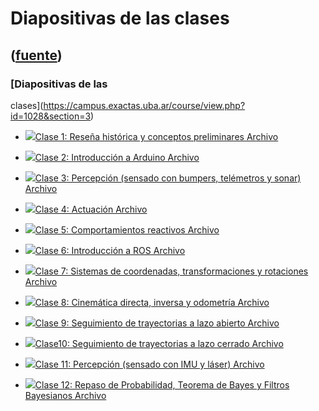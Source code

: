 # Diapositivas de las clases
([fuente](https://campus.exactas.uba.ar/course/view.php?id=1028&section=3))
---
### [Diapositivas de las
clases](https://campus.exactas.uba.ar/course/view.php?id=1028&section=3)

  - [![ ](https://campus.exactas.uba.ar/theme/image.php/aardvark/core/1524752928/f/pdf-24)Clase 1: Reseña histórica y conceptos preliminares Archivo](https://campus.exactas.uba.ar/mod/resource/view.php?id=60030)

  - [![ ](https://campus.exactas.uba.ar/theme/image.php/aardvark/core/1524752928/f/pdf-24)Clase 2: Introducción a Arduino Archivo](https://campus.exactas.uba.ar/mod/resource/view.php?id=60072)

  - [![ ](https://campus.exactas.uba.ar/theme/image.php/aardvark/core/1524752928/f/pdf-24)Clase 3: Percepción (sensado con bumpers, telémetros y sonar) Archivo](https://campus.exactas.uba.ar/mod/resource/view.php?id=60310)

  - [![ ](https://campus.exactas.uba.ar/theme/image.php/aardvark/core/1524752928/f/pdf-24)Clase 4: Actuación Archivo](https://campus.exactas.uba.ar/mod/resource/view.php?id=60424)

  - [![ ](https://campus.exactas.uba.ar/theme/image.php/aardvark/core/1524752928/f/pdf-24)Clase 5: Comportamientos reactivos Archivo](https://campus.exactas.uba.ar/mod/resource/view.php?id=60522)

  - [![ ](https://campus.exactas.uba.ar/theme/image.php/aardvark/core/1524752928/f/pdf-24)Clase 6: Introducción a ROS Archivo](https://campus.exactas.uba.ar/mod/resource/view.php?id=60823)

  - [![ ](https://campus.exactas.uba.ar/theme/image.php/aardvark/core/1524752928/f/pdf-24)Clase 7: Sistemas de coordenadas, transformaciones y rotaciones Archivo](https://campus.exactas.uba.ar/mod/resource/view.php?id=61058)

  - [![ ](https://campus.exactas.uba.ar/theme/image.php/aardvark/core/1524752928/f/pdf-24)Clase 8: Cinemática directa, inversa y odometría Archivo](https://campus.exactas.uba.ar/mod/resource/view.php?id=61059)

  - [![ ](https://campus.exactas.uba.ar/theme/image.php/aardvark/core/1524752928/f/pdf-24)Clase 9: Seguimiento de trayectorias a lazo abierto Archivo](https://campus.exactas.uba.ar/mod/resource/view.php?id=61337)

  - [![ ](https://campus.exactas.uba.ar/theme/image.php/aardvark/core/1524752928/f/pdf-24)Clase10: Seguimiento de trayectorias a lazo cerrado Archivo](https://campus.exactas.uba.ar/mod/resource/view.php?id=61960)

  - [![ ](https://campus.exactas.uba.ar/theme/image.php/aardvark/core/1524752928/f/pdf-24)Clase 11: Percepción (sensado con IMU y láser) Archivo](https://campus.exactas.uba.ar/mod/resource/view.php?id=62035)

  - [![ ](https://campus.exactas.uba.ar/theme/image.php/aardvark/core/1524752928/f/pdf-24)Clase 12: Repaso de Probabilidad, Teorema de Bayes y Filtros Bayesianos Archivo](https://campus.exactas.uba.ar/mod/resource/view.php?id=62213)

